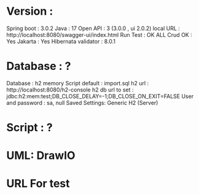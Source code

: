 # Version : 

Spring boot : 3.0.2
Java : 17
Open API : 3  (3.0.0 , ui 2.0.2)
local URL : http://localhost:8080/swagger-ui/index.html
Run Test : OK
ALL Crud OK : Yes
Jakarta : Yes
Hibernata validator : 8.0.1


# Database : ?

Database : h2 memory
Script default : import.sql
h2 url : http://localhost:8080/h2-console
h2 db url to set : jdbc:h2:mem:test;DB_CLOSE_DELAY=-1;DB_CLOSE_ON_EXIT=FALSE
User and password : sa, null
Saved Settings:	Generic H2 (Server)


# Script :  ?


# UML: DrawIO

# URL For test 